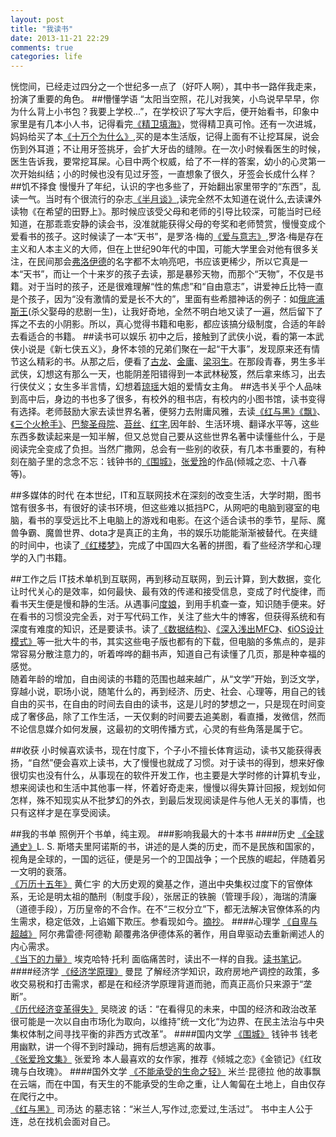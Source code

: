 ```yaml
---
layout: post
title: "我读书"
date: 2013-11-21 22:29
comments: true
categories: life
---
```

恍惚间，已经走过四分之一个世纪多一点了（好吓人啊），其中书一路伴我走来，扮演了重要的角色。
##懵懂学语
“太阳当空照，花儿对我笑，小鸟说早早早，你为什么背上小书包？我要上学校...”，在学校识了写大字后，便开始看书，印象中家里是有几本小人书，记得看完[《精卫填海》](http://book.douban.com/subject/6539507/)，觉得精卫真可怜。还有一次进城，妈妈给买了本[《十万个为什么》](http://book.douban.com/subject/2160556/),买的是本生活版，记得上面有不让挖耳屎，说会伤到外耳道；不让用牙签挑牙，会扩大牙齿的缝隙。在一次小时候看医生的时候，医生告诉我，要常挖耳屎。心目中两个权威，给了不一样的答案，幼小的心灵第一次开始纠结；小的时候也没有见过牙签，一直想象了很久，牙签会长成什么样？
##饥不择食
慢慢升了年纪，认识的字也多些了，开始翻出家里带字的“东西”，乱读一气。当时有个很流行的杂志[《半月谈》](http://baike.baidu.com/link?url=IDJjmhi18Oq_9TRaRLBjtvILpveXcRjPoxzh7i4QOWyn2VVohZ79TWOz6ubaHeRb),读完全然不太知道在说什么,去读课外读物《在希望的田野上》。那时候应该受父母和老师的引导比较深，可能当时已经知道，在那乖乖安静的读会书，没准就能获得父母的夸奖和老师赞赏，慢慢变成个爱看书的孩子。这时候读了一本“天书”，是罗洛·梅的[《爱与意志》](http://book.douban.com/subject/4834599/),罗洛·梅是存在主义和人本主义的大师，但在上世纪90年代的中国，可能大学里会对他有很多关注，在民间那会[弗洛伊德](http://baike.baidu.com/view/2215.htm?force=1)的名字都不太响亮吧，书应该更稀少，所以它真是一本“天书”，而让一个十来岁的孩子去读，那是暴殄天物，而那个“天物”，不仅是书籍。对于当时的孩子，还是很难理解“性的焦虑”和“自由意志”，讲爱神丘比特一直是个孩子，因为“没有激情的爱是长不大的”，里面有些希腊神话的例子：如[俄底浦斯王](http://baike.baidu.com/subview/49444/10610618.htm?fromId=290296)(杀父娶母的悲剧一生)，让我好奇地，全然不明白地又读了一遍，然后留下了挥之不去的小阴影。所以，真心觉得书籍和电影，都应该搞分级制度，合适的年龄去看适合的书籍。
##读书可以娱乐
初中之后，接触到了武侠小说，看的第一本武侠小说是《新七侠五义》，身怀本领的兄弟们聚在一起“干大事”，发现原来还有情节这么精彩的书。从那之后，便看了[古龙](http://baike.baidu.com/view/2969.htm)、[金庸](http://baike.baidu.com/view/2619.htm)、[梁羽生](http://baike.baidu.com/view/3432.htm)。在那段青春，男生多半武侠，幻想这有那么一天，也能阴差阳错得到一本武林秘笈，然后拿来练习，出去行侠仗义；女生多半言情，幻想着[琼瑶](http://baike.baidu.com/subview/6866/4925095.htm?fromId=6866&from=rdtself)大姐的爱情女主角。
##选书关乎个人品味
到高中后，身边的书也多了很多，有校外的租书店，有校内的小图书馆，读书变得有选择。老师鼓励大家去读世界名著，便努力去附庸风雅，去读[《红与黑》](http://book.douban.com/subject/1007433/)[《飘》](http://book.douban.com/subject/4893870/)、[《三个火枪手》](http://book.douban.com/subject/1203244/)、[巴黎圣母院](http://book.douban.com/subject/1024197/)、[苔丝](http://book.douban.com/subject/1885218/)、[红字](http://book.douban.com/subject/1186350/),因年龄、生活环境、翻译水平等，这些东西多数读起来是一知半解，但又总觉自己要从这些世界名著中读懂些什么，于是阅读完全变成了负担。当然广撒网，总会有一些别的收获，有几本书重要的，有种刻在脑子里的念念不忘：钱钟书的[《围城》](http://book.douban.com/subject/1008145/)，[张爱玲](http://baike.baidu.com/subview/2137/8714737.htm)的作品(倾城之恋、十八春等)。

##多媒体的时代
在本世纪，IT和互联网技术在深刻的改变生活，大学时期，图书馆有很多书，有很好的读书环境，但这些难以抵挡PC，从网吧的电脑到寝室的电脑，看书的享受远比不上电脑上的游戏和电影。在这个适合读书的季节，星际、魔兽争霸、魔兽世界、dota才是真正的主角，书的娱乐功能能渐渐被替代。在夹缝的时间中，也读了[《红楼梦》](http://baike.baidu.com/subview/2571/6230942.htm)，完成了中国四大名著的拼图，看了些经济学和心理学的入门书籍。

##工作之后
IT技术单机到互联网，再到移动互联网，到云计算，到大数据，变化让时代关心的是效率，如何最快、最有效的传递和接受信息，变成了时代旋律，而看书天生便是慢和静的生活。从遇事问[度娘](http://www.baidu.com/index.php?tn=baiduhome_pg)，到用手机查一查，知识随手便来。好在看书的习惯没完全丢，对于写代码工作，关注了些大牛的博客，但获得系统和有深度有难度的知识，还是要读书。读了[《数据结构》](http://book.douban.com/subject/2024655/)、[《深入浅出MFC》](http://book.douban.com/subject/1482240/)、[《iOS设计模式》](http://book.douban.com/subject/20309891/)等一批大牛的书，其实这些电子版也都有的下载，但电脑的多焦点的，是非常容易分散注意力的，听着哗哗的翻书声，知道自己有读懂了几页，那是种幸福的感觉。  
随着年龄的增加，自由阅读的书籍的范围也越来越广，从“文学”开始，到泛文学，穿越小说，职场小说，随笔什么的，再到经济、历史、社会、心理等，用自己的钱自由的买书，在自由的时间去自由的读书，这是儿时的梦想之一，只是现在时间变成了奢侈品，除了工作生活，一天仅剩的时间要去追美剧，看直播，发微信，然而不论信息媒介如何发展，这最初的文明传播方式，心灵的有些角落是属于它。

##收获
小时候喜欢读书，现在忖度下，个子小不擅长体育运动，读书又能获得表扬，“自然”便会喜欢上读书，大了慢慢也就成了习惯。对于读书的得到，想来好像很切实也没有什么，从事现在的软件开发工作，也主要是大学时修的计算机专业，想来阅读也和生活中其他事一样，怀着好奇走来，慢慢以得失算计回报，规划如何怎样，殊不知现实从不批梦幻的外衣，到最后发现阅读是件与他人无关的事情，也只有这样才是在享受阅读。


##我的书单
照例开个书单，纯主观。
###影响我最大的十本书
####历史
[《全球通史》](http://book.douban.com/subject/1025643/)L. S. 斯塔夫里阿诺斯的书，讲述的是人类的历史，而不是民族和国家的，视角是全球的，一国的远征，便是另一个的卫国战争；一个民族的崛起，伴随着另一文明的衰落。  
[《万历十五年》](http://book.douban.com/subject/1041482/) 黄仁宇 的大历史观的奠基之作，道出中央集权过度下的官僚体系，无论是明太祖的酷刑（制度手段），张居正的铁腕（管理手段），海瑞的清廉（道德手段），万历皇帝的不合作。在不“三权分立”下，都无法解决官僚体系的内生需求，稳定低效，上谄媚下欺压。参看现如今。[摘抄]()。
####心理学
[《自卑与超越》](http://book.douban.com/subject/3389960/)  阿尔弗雷德·阿德勒 颠覆弗洛伊德体系的著作，用自卑驱动去重新阐述人的内心需求。  
[《当下的力量》](http://book.douban.com/subject/2277299/) 埃克哈特·托利 面临痛苦时，读出不一样的自我。[读书笔记](http://xunyanan.com/blog/2013/11/18/%3C%3Cdang-xia-de-li-liang-%3E%3E-du-shu-bi-ji/)。
####经济学
[《经济学原理》](http://book.douban.com/subject/1028842/) 曼昆 了解经济学知识，政府房地产调控的政策，多收交易税和打击需求，都是在和经济学原理背道而驰，而真正高价只来源于“垄断”。  
[《历代经济变革得失》](http://book.douban.com/subject/24851460/) 吴晓波 的话：“在看得见的未来，中国的经济和政治改革很可能是一次以自由市场化为取向，以维持”统一文化“为边界、在民主法治与中央集权体制之间寻找平衡的非西方式改革”。
####国内文学
[《围城》](http://book.douban.com/subject/1008145/) 钱钟书 钱老用幽默，讲一个得不到时躁动，拥有后想逃离的故事。  
[《张爱玲文集》](http://book.douban.com/subject/1004992/) 张爱玲 本人最喜欢的女作家，推荐《倾城之恋》《金锁记》《红玫瑰与白玫瑰》。
####国外文学
[《不能承受的生命之轻》](http://book.douban.com/subject/1017143/)  米兰·昆德拉  他的故事飘在云端，而在中国，有天生的不能承受的生命之重，让人匍匐在土地上，自由仅存在爬行之中。  
[《红与黑》](http://book.douban.com/subject/1894742/) 司汤达 的墓志铭：“米兰人,写作过,恋爱过,生活过”。 书中主人公于连，总在找机会面对自己。 


